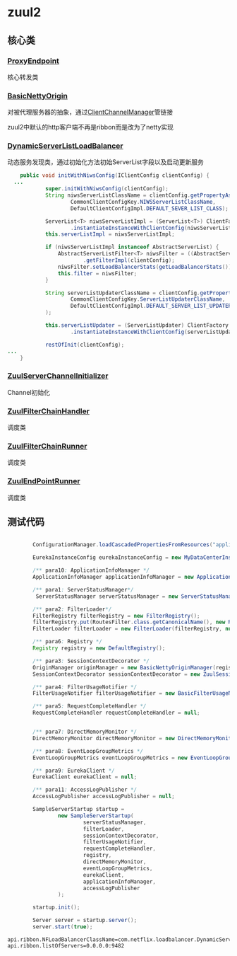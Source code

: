 # zuul2

## 核心类
### [ProxyEndpoint](https://github.com/Netflix/zuul/blob/2.1/zuul-core/src/main/java/com/netflix/zuul/filters/endpoint/ProxyEndpoint.java)
核心转发类

### [BasicNettyOrigin](https://github.com/Netflix/zuul/blob/2.1/zuul-core/src/main/java/com/netflix/zuul/origins/BasicNettyOrigin.java)
对被代理服务器的抽象，通过[ClientChannelManager](https://github.com/Netflix/zuul/blob/2.1/zuul-core/src/main/java/com/netflix/zuul/netty/connectionpool/DefaultClientChannelManager.java)管链接
<br>


zuul2中默认的http客户端不再是ribbon而是改为了netty实现

### [DynamicServerListLoadBalancer](https://github.com/Netflix/ribbon/blob/master/ribbon-loadbalancer/src/main/java/com/netflix/loadbalancer/DynamicServerListLoadBalancer.java)
动态服务发现类，通过初始化方法初始ServerList字段以及启动更新服务
```java
    public void initWithNiwsConfig(IClientConfig clientConfig) {
  ...
            super.initWithNiwsConfig(clientConfig);
            String niwsServerListClassName = clientConfig.getPropertyAsString(
                    CommonClientConfigKey.NIWSServerListClassName,
                    DefaultClientConfigImpl.DEFAULT_SEVER_LIST_CLASS);

            ServerList<T> niwsServerListImpl = (ServerList<T>) ClientFactory
                    .instantiateInstanceWithClientConfig(niwsServerListClassName, clientConfig);
            this.serverListImpl = niwsServerListImpl;

            if (niwsServerListImpl instanceof AbstractServerList) {
                AbstractServerListFilter<T> niwsFilter = ((AbstractServerList) niwsServerListImpl)
                        .getFilterImpl(clientConfig);
                niwsFilter.setLoadBalancerStats(getLoadBalancerStats());
                this.filter = niwsFilter;
            }

            String serverListUpdaterClassName = clientConfig.getPropertyAsString(
                    CommonClientConfigKey.ServerListUpdaterClassName,
                    DefaultClientConfigImpl.DEFAULT_SERVER_LIST_UPDATER_CLASS
            );

            this.serverListUpdater = (ServerListUpdater) ClientFactory
                    .instantiateInstanceWithClientConfig(serverListUpdaterClassName, clientConfig);

            restOfInit(clientConfig);
...
    }
```
### [ZuulServerChannelInitializer](https://github.com/Netflix/zuul/blob/2.1/zuul-core/src/main/java/com/netflix/zuul/netty/server/ZuulServerChannelInitializer.java)
Channel初始化

### [ZuulFilterChainHandler](https://github.com/Netflix/zuul/blob/2.1/zuul-core/src/main/java/com/netflix/zuul/netty/filter/ZuulFilterChainHandler.java)
调度类

### [ZuulFilterChainRunner](https://github.com/Netflix/zuul/blob/2.1/zuul-core/src/main/java/com/netflix/zuul/netty/filter/ZuulFilterChainRunner.java)
调度类

### [ZuulEndPointRunner](https://github.com/Netflix/zuul/blob/2.1/zuul-core/src/main/java/com/netflix/zuul/netty/filter/ZuulEndPointRunner.java)
调度类

##  测试代码
```java

        ConfigurationManager.loadCascadedPropertiesFromResources("application");

        EurekaInstanceConfig eurekaInstanceConfig = new MyDataCenterInstanceConfigProvider().get();

        /** para10: ApplicationInfoManager */
        ApplicationInfoManager applicationInfoManager = new ApplicationInfoManager(eurekaInstanceConfig, (ApplicationInfoManager.OptionalArgs)null);

        /** para1: ServerStatusManager*/
         ServerStatusManager serverStatusManager = new ServerStatusManager(applicationInfoManager, null);

        /** para2: FilterLoader*/
        FilterRegistry filterRegistry = new FilterRegistry();
        filterRegistry.put(RoutesFilter.class.getCanonicalName(), new RoutesFilter());
        FilterLoader filterLoader = new FilterLoader(filterRegistry, null, new DefaultFilterFactory());

        /** para6: Registry */
        Registry registry = new DefaultRegistry();

        /** para3: SessionContextDecorator */
        OriginManager originManager = new BasicNettyOriginManager(registry);
        SessionContextDecorator sessionContextDecorator = new ZuulSessionContextDecorator(originManager);

        /** para4: FilterUsageNotifier */
        FilterUsageNotifier filterUsageNotifier = new BasicFilterUsageNotifier();

        /** para5: RequestCompleteHandler */
        RequestCompleteHandler requestCompleteHandler = null;


        /** para7: DirectMemoryMonitor */
        DirectMemoryMonitor directMemoryMonitor = new DirectMemoryMonitor();

        /** para8: EventLoopGroupMetrics */
        EventLoopGroupMetrics eventLoopGroupMetrics = new EventLoopGroupMetrics(registry);

        /** para9: EurekaClient */
        EurekaClient eurekaClient = null;

        /** para11: AccessLogPublisher */
        AccessLogPublisher accessLogPublisher = null;

        SampleServerStartup startup =
                new SampleServerStartup(
                        serverStatusManager,
                        filterLoader,
                        sessionContextDecorator,
                        filterUsageNotifier,
                        requestCompleteHandler,
                        registry,
                        directMemoryMonitor,
                        eventLoopGroupMetrics,
                        eurekaClient,
                        applicationInfoManager,
                        accessLogPublisher
                );

        startup.init();

        Server server = startup.server();
        server.start(true);
```
```application.properties
api.ribbon.NFLoadBalancerClassName=com.netflix.loadbalancer.DynamicServerListLoadBalancer
api.ribbon.listOfServers=0.0.0.0:9482
```
